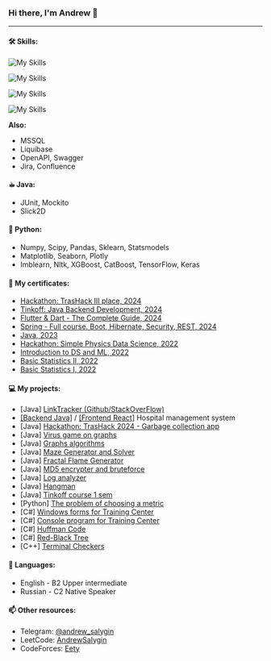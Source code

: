 ### Hi there, I'm Andrew 👋
---
#### 🛠 Skills:
![My Skills](https://skillicons.dev/icons?i=java,python,dart,js,html,css&theme=dark)

![My Skills](https://skillicons.dev/icons?i=gradle,maven,docker,kubernetes,prometheus,grafana,git,linux&theme=dark)

![My Skills](https://skillicons.dev/icons?i=postgres,kafka&theme=dark)

![My Skills](https://skillicons.dev/icons?i=spring,flutter,react,bootstrap&theme=dark)

**Also:**
- MSSQL
- Liquibase
- OpenAPI, Swagger
- Jira, Confluence

#### ☕︎ Java:
- JUnit, Mockito
- Slick2D

#### 🐍 Python:
- Numpy, Scipy, Pandas, Sklearn, Statsmodels
- Matplotlib, Seaborn, Plotly
- Imblearn, Nltk, XGBoost, CatBoost, TensorFlow, Keras

#### 📜 My certificates:
- [Hackathon: TrasHack III place, 2024](https://disk.yandex.ru/i/HQl1HWBkAVBlVQ)
- [Tinkoff: Java Backend Development, 2024](https://disk.yandex.ru/i/tBif1s8YLlX7ew)
- [Flutter & Dart - The Complete Guide, 2024](https://www.udemy.com/certificate/UC-64e459fb-c641-471a-89a9-552683b16192/)
- [Spring - Full course. Boot, Hibernate, Security, REST, 2024](https://www.udemy.com/certificate/UC-0725e832-f213-43d6-8837-0bc39db2881f/)
- [Java, 2023](https://www.udemy.com/certificate/UC-637732ed-8dfe-4ba9-a6f2-2f1685d7a682/)
- [Hackathon: Simple Physics Data Science, 2022](https://disk.yandex.ru/i/xAJP3aQFUHW4hA)
- [Introduction to DS and ML, 2022](https://stepik.org/cert/1596482)
- [Basic Statistics II, 2022](https://stepik.org/cert/1584809)
- [Basic Statistics I, 2022](https://stepik.org/cert/1569856)


#### 💻 My projects:
- [Java] [ LinkTracker (Github/StackOverFlow)](https://github.com/AndrewSalygin/LinkTracker-Tinkoff)
- [[Backend Java]](https://github.com/AndrewSalygin/hospital-backend) / [[Frontend React]](https://github.com/AndrewSalygin/hospital-frontend) Hospital management system
- [Java] [ Hackathon: TrasHack 2024 - Garbage collection app](https://github.com/GreenCatsTeam/hackathon-2024)
- [Java] [ Virus game on graphs](https://github.com/AndrewSalygin/graphCourse/tree/game)
- [Java] [ Graphs algorithms](https://github.com/AndrewSalygin/graphCourse)
- [Java] [ Maze Generator and Solver](https://github.com/AndrewSalygin/java-course-tinkoff-2023/tree/master/src/main/java/edu/hw9/Task3)
- [Java] [ Fractal Flame Generator](https://github.com/AndrewSalygin/java-course-tinkoff-2023/tree/master/src/main/java/edu/project4)
- [Java] [ MD5 encrypter and bruteforce](https://github.com/AndrewSalygin/java-course-tinkoff-2023/tree/master/src/main/java/edu/hw8/Task3)
- [Java] [ Log analyzer](https://github.com/AndrewSalygin/java-course-tinkoff-2023/tree/master/src/main/java/edu/project3)
- [Java] [ Hangman](https://github.com/AndrewSalygin/java-course-tinkoff-2023/tree/master/src/main/java/edu/project1)
- [Java] [ Tinkoff course 1 sem](https://github.com/AndrewSalygin/java-course-tinkoff-2023)
- [Python] [ The problem of choosing a metric](https://github.com/AndrewSalygin/metrics)
- [C#] [ Windows forms for Training Center](https://github.com/AndrewSalygin/forms_for_training_center)
- [C#] [ Console program for Training Center](https://github.com/AndrewSalygin/FitnessCenterConsole3Levels)
- [C#] [ Huffman Code](https://github.com/AndrewSalygin/HuffmanCode)
- [C#] [ Red-Black Tree](https://github.com/AndrewSalygin/RBTree_cs)
- [C++] [ Terminal Checkers](https://github.com/AndrewSalygin/checkers)

#### 💬 Languages:
- English - B2 Upper intermediate
- Russian - C2 Native Speaker

#### 📫 Other resources:
- Telegram: [@andrew_salygin](https://t.me/andrew_salygin)
- LeetCode: [AndrewSalygin](https://leetcode.com/AndrewSalygin/)
- CodeForces: [Eety](https://codeforces.com/profile/Eety)
<!--
**AndrewSalygin/AndrewSalygin** is a ✨ _special_ ✨ repository because its `README.md` (this file) appears on your GitHub profile.

Here are some ideas to get you started:

- 🔭 I’m currently working on ...
 ...
- 👯 I’m looking to collaborate on ...
- 🤔 I’m looking for help with ...
- 💬 Ask me about ...
- 📫 How to reach me: ...
- 😄 Pronouns: ...
- ⚡ Fun fact: ...
-->
